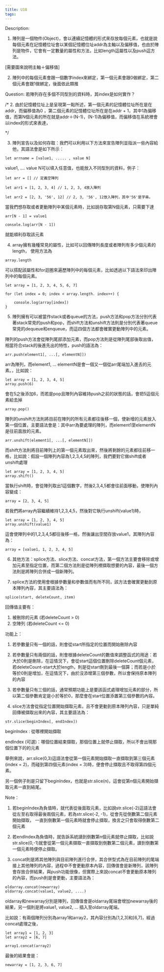 ```yaml
---
title: U18
tags:
---
```


Description:
1. 陣列是一個物件(Object)，會以連續記憶體的形式來存放每個元素，也就是說每個元素在記憶體位址會以某個記憶體位址addr為主軸以及偏移值，也由於陣列是物件，它會有一定數量的屬性和方法，比如length這屬性以及push這方法。

[需要圖來說明主軸＋偏移值]

2. 陣列中的每個元素會跟一個數字index來綁定，第一個元素會跟0做綁定，第二個元素會跟1做綁定，後面依此類推

Question: 若陣列存在多個不同型別的資料時，其index是如何實作？



/*
2. 由於記憶體位址上是呈現第一點所述，第一個元素的記憶體位址所在是在addr，而偏移值為0 ，第二個元素的記憶體位址所在是在addr + 1，其中1為偏移值，而第N個元素的所在就是addr＋(N-1)，(N-1)為偏移值，而偏移值在系統裡會以index的形式來表達，

*/

3. 陣列宣告以及如何存取：我們可以利用以下方法來宣告陣列並指派一些內容給他，其語法會是如下所示：
```
let arrname = [value1, ..... , value N]
```

value1, .... value N可以填入任意值，也能放入不同型別的資料，例子：

```
let arr = [] // 定義空陣列

let arr1 = [1, 2, 3, 4] // 1, 2, 3, 4放入陣列
 
let arr2 = [2, 3, '56', 12] // 2, 3, '56', 12放入陣列，其中'56'是字串。
``` 


當我們想存取或者更動陣列中某個元素時，比如說存取第N個元素，只需要下達

```
arr[N - 1] = value1
```

```
console.log(arr[N - 1])
```

就能順利存取該元素


4. array擁有幾種常見的屬性，比如可以回傳陣列長度或者陣列有多少個元素的length，
使用方法為

```
array.length
```


可以搭配該屬性和for迴圈來遍歷陣列中的每個元素，比如透過以下語法來印出陣列中的每個元素。

```
let array = [1, 2, 3, 4, 5, 6, 7]

for (let index = 0; index < array.length. index++) {

	console.log(array[index])
}
```

5. 陣列擁有可以被當作stack或者queue的方法，push方法和pop方法分別代表著stack常見的push和pop，而shift方法和unshift方法則是分別代表著queue常見的dequeue和enqueue，而這四個方法都會確實更動陣列中的元素。

陣列的push方法會從陣列尾部添加元素，而pop方法則是從陣列尾部後取出值，相當符合stack的後進先出的特性，push的語法為：

```
arr.push(element1[, ...[, elementN]])
```
arr為陣列，而element1, ... elementN是會一個又一個從arr尾端加入進去的元素。，比如說：
```
let array = [1, 2, 3, 4, 5]
array.push(6)
```

會在5之後添加6，而若是pop且陣列內容維持push之前的狀態的話，會把5這個元素給去掉
```
array.pop()
```

陣列的unshift方法則將目前在陣列的所有元素都往後移一個，使新增的元素放入第一個位置，主要語法會是：其中arr為要處理的陣列，而element1至elementN是往前面放的元素。
```
arr.unshift(element1[, ...[, elementN]])
```

而shift方法則將目前陣列上的第一個元素取出來，然後將剩餘的元素都往前移一格，比如說：假設一個陣列內容為1,2,3,4,5的陣列，我們要對它做shift或者unshift處理

```
let array = [1, 2, 3, 4, 5]
array.shift()
```

當執行shift時，會從陣列取出1這個數字，然後2,3,4,5都會往前面移動，使陣列內容變成：

```
array = [2, 3, 4, 5]
```

若我們將array內容繼續維持1,2,3,4,5，然後對它執行unshift(value1)時，

```
let array = [1, 2, 3, 4, 5]
array.unshift(value1)
```

這會使陣列中的1,2,3,4,5都往後移一格，然後讓出空間存放value1，其陣列內容為：

```
array = [value1, 1, 2, 3, 4, 5]
```

6. 其他方法：splice方法、slice方法、concat方法，第一個方法主要會移除或增加元素至指定位置，而第二個方法則是從陣列裡擷取想要的內容，最後一個方法則是將陣列合併成一個新陣列。


7. splice方法的使用會根據參數量和參數值而有所不同，該方法會確實更動到原本陣列內容，其主要語法為：

```
splice(start, deleteCount, item)
```

回傳值主要有：
1. 被刪除的元素 (若deleteCount > 0)
2. 空陣列 (若deleteCount <= 0)

功能上：

1. 若參數量只有一個的話，則會從start所指定的位置而開始刪除內容
2. 若參數量只有兩個的話，則會根據deleteCount的數值來調整函式的用途：若大於0則是刪除，在這情況下，會從start這個位置刪除deleteCount個元素，若deleteCount-start大於length，則是從start刪到最後一個算；而若是小於等於0則是增加，在這情況下，由於沒添增第三個參數，所以會保持原本陣列的內容
3. 若參數量只有三個的話，通常預期功能上是要該函式處理增加元素的部分，所以第二個參數肯定是小於等於0，那麼會在start位置添置第三個參數的內容。

8.  slice方法會從指定位置開始擷取元素，且不會更動到原本陣列內容，只是單純回傳被擷取出來的內容，其主要語法為：

```
str.slice(beginIndex[, endIndex])
```

beginIndex : 從哪裡開始擷取

endIndex (可選)：哪個位置結束擷取，那個位置上就停止擷取，所以不會出現那個位置下的的元素

舉例來說，arr.slice(0,3)這語法會從第一個元素開始擷取一直擷取到第三個元素(index = 2)，而碰到第四個元素(index = 3)時，便會停止擷取且不取得第四個元素。

另一個例子則是只留下beginIndex，也就是str.slice(n)，這會從第n個元素開始擷取元素一直到結尾。

Note：
1. 若beginIndex為負值時，就代表從後面取元素，比如說str.slice(-2)這語法會從左至右取得最後兩個元素，若為str.slice(-2, -1)，從會先從倒數第二個元素開始擷取，
一直到倒數第一個元素時就會停止擷取，換言之只會取得倒數第二個元素

2. 若endIndex為負值時，就告訴系統讀到倒數第n個元素就停止擷取，比如說str.slice(0,-1)就會從第一個元素擷取一直擷取到倒數第二個元素，讀到倒數第一個元素時便停止擷取。



9. concat則是將其他陣列與目前陣列進行合併，其合併型式為在目前陣列的尾端接上其他陣列的內容，過程中不會更動原本內容，回傳值會是新陣列，該陣列會存放合併結果，與push功能很像，但實際上來說concat不會更動原本陣列的內容，而push則是會更動，主要語法為：

```
oldarray.concat(newarray)
oldarray.concat(value1, value2, ....)
```

oldarray和newarray分別是陣列，回傳值會是oldarray尾端會增加newarray後的結果，另一個則是將value1, value2, ... 插入至oldarray尾端。 

比如說：有兩個陣列分別為array1和array2，其內容分別為[1,2,3]和[6,7]，經過concat處理之後，
```
let array1 = [1, 2, 3]
let array2 = [6, 7]

array1.concat(array2)
```

最後的結果會是：
```
newarray = [1, 2, 3, 6, 7]
```


